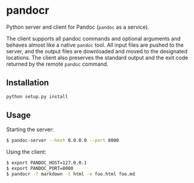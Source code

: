 pandocr
=======

Python server and client for Pandoc (`pandoc` as a service).

The client supports all pandoc commands and optional arguments and behaves almost like a native `pandoc` tool. 
All input files are pushed to the server, and the output files are downloaded and moved to the designated
locations. The client also preserves the standard output and the exit code returned by the remote `pandoc` command.

Installation
------------

```sh
python setup.py install
```

Usage
-----

Starting the server:
```sh
$ pandoc-server --host 0.0.0.0 --port 8000
```

Using the client:
```sh
$ export PANDOC_HOST=127.0.0.1
$ export PANDOC_PORT=8000
$ pandocr -f markdown -t html -o foo.html foo.md
```
